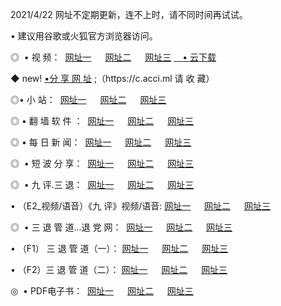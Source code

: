 <p>2021/4/22  网址不定期更新，连不上时，请不同时间再试试。
<p>• 建议用谷歌或火狐官方浏览器访问。
<p>◎  • 视 频： 
<a href="http://hhl.guitarhaven.com/" target="_blank">网址一</a> 　 
<a href="http://hsw.guitarhaven.com/" target="_blank">网址二</a> 　 
<a href="http://hsw.guitarhaven.com/b.html" target="_blank">网址三</a>
<a href="https://yadi.sk/d/d0sUeAOpal3njw" target="_blank">　• 云下载 </a></p>
<p>◆ new! <a href="http://hpm.guitarhaven.com/a.html">•分 享 网 址</a> ;（https://c.acci.ml 请 收 藏） </p>

<p>◎•  小 站：  
<a href="http://hhl.guitarhaven.com/f.html" target="_blank">网址一</a> 　 
<a href="http://hsw.guitarhaven.com/h.html" target="_blank">网址二</a> 　 
<a href="http://hsw.guitarhaven.com/k/" target="_blank">网址三</a></p><p>

<p>◎  • 翻 墙 软 件 ：  
<a href="http://hhl.guitarhaven.com/ff/" target="_blank">网址一</a> 　 
<a href="http://hsw.guitarhaven.com/s/read/a1_nd.html" target="_blank">网址二</a> 　 
<a href="http://hsw.guitarhaven.com/ff/index.html" target="_blank">网址三</a></p>
<p>◎  • 每 日 新 闻：  
<a href="http://hhl.guitarhaven.com/day/" target="_blank">网址一</a> 　 
<a href="http://hsw.guitarhaven.com/day/" target="_blank">网址二</a> 　 
<a href="http://hsw.guitarhaven.com/day/index.html" target="_blank">网址三</a></p>
<p>◎   • 短 波 分 享：  
<a href="http://hhl.guitarhaven.com/h/" target="_blank">网址一</a> 　 
<a href="http://hsw.guitarhaven.com/h/" target="_blank">网址二</a> 　 
<a href="http://hsw.guitarhaven.com/h/index.html" target="_blank">网址三</a></p>
<p>◎   • 九 评.三 退：  
<a href="http://hhl.guitarhaven.com/t/" target="_blank">网址一</a> 　 
<a href="http://hsw.guitarhaven.com/v2/index.html" target="_blank">网址二</a> 　 
<a href="http://hsw.guitarhaven.com/tt/index.html" target="_blank">网址三</a> 　</p>
<p>  • （E2_视频/语音）《九 评》视频/语音: 
<a href="http://hhl.guitarhaven.com/7738.html" target="_blank">网址一</a> 　 
<a href="http://hsw.guitarhaven.com/7614.html" target="_blank">网址二</a> 　 
<a href="http://hsw.guitarhaven.com/7633.html" target="_blank">网址三</a></p>
<p>◎   • 三 退 管 道...退 党 网：  
<a href="http://hhl.guitarhaven.com/go/td1.html" target="_blank">网址一</a> 　 
<a href="http://hsw.guitarhaven.com/go/td2.html" target="_blank">网址二</a> 　 
<a href="http://hsw.guitarhaven.com/go/td3.html" target="_blank">网址三</a></p>
<p>  • （F1） 三 退 管 道（一）： 
<a href="http://hhl.guitarhaven.com/dd/" target="_blank">网址一</a> 　 
<a href="http://hsw.guitarhaven.com/s/read/a1_tdx.html" target="_blank">网址二</a> 　 
<a href="http://hsw.guitarhaven.com/dd/" target="_blank">网址三</a></p>
<p>  • （F2）三 退 管 道（二）： 
<a href="http://hsw.guitarhaven.com/d/" target="_blank">网址一</a> 　 
<a href="http://hhl.guitarhaven.com/d/index.html" target="_blank">网址二</a> 　 
<a href="http://hsw.guitarhaven.com/d/" target="_blank">网址三</a></p>
<p>◎   • PDF电子书：  
<a href="http://hhl.guitarhaven.com/p/" target="_blank">网址一</a> 　 
<a href="http://hsw.guitarhaven.com/p/index.html" target="_blank">网址二</a> 　 
<a href="http://hsw.guitarhaven.com/p/" target="_blank">网址三</a></p>
